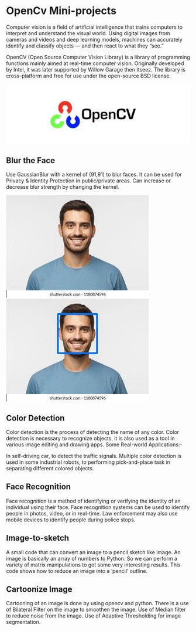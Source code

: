 # OpenCv Mini-projects

Computer vision is a field of artificial intelligence that trains computers to interpret and understand the visual world. Using digital images from cameras and videos and deep learning models, machines can accurately identify and classify objects — and then react to what they “see.”

OpenCV (Open Source Computer Vision Library) is a library of programming functions mainly aimed at real-time computer vision. Originally developed by Intel, it was later supported by Willow Garage then Itseez. The library is cross-platform and free for use under the open-source BSD license.

<img src="Assets/opencv.png"/>

## Blur the Face

Use GaussianBlur with a kernel of (91,91) to blur faces. It can be used for Privacy & Identity Protection in public/private areas. Can increase or decrease blur strength by changing the kernel.

<img src="Assets/download.jpg"><img src="Assets/Front1.jpg">

## Color Detection

Color detection is the process of detecting the name of any color. Color detection is necessary to recognize objects, it is also used as a tool in various image editing and drawing apps. Some Real-world Applications:-

In self-driving car, to detect the traffic signals.
Multiple color detection is used in some industrial robots, to performing pick-and-place task in separating different colored objects.

## Face Recognition

Face recognition is a method of identifying or verifying the identity of an individual using their face. Face recognition systems can be used to identify people in photos, video, or in real-time. Law enforcement may also use mobile devices to identify people during police stops.

## Image-to-sketch

A small code that can convert an image to a pencil sketch like image. An image is basically an array of numbers to Python. So we can perform a variety of matrix manipulations to get some very interesting results. This code shows how to reduce an image into a ‘pencil’ outline.

## Cartoonize Image

Cartooning of an image is done by using opencv and python. There is a use of Bilateral Filter on the image to smoothen the image. Use of Median filter to reduce noise from the image. Use of Adaptive Thresholding for image segmentation.



